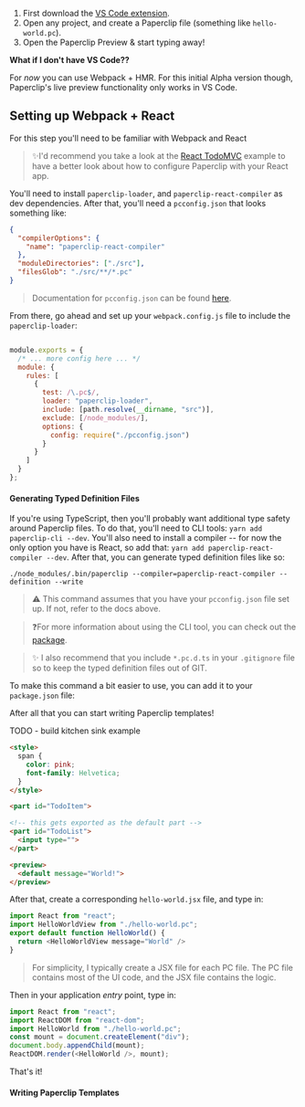 <!--

TODOS:

- When to use slots
- importing components
- moduleDirectories

-->

1. First download the [VS Code extension](https://marketplace.visualstudio.com/items?itemName=crcn.paperclip-vscode-extension). 
1. Open any project, and create a Paperclip file (something like `hello-world.pc`).
1. Open the Paperclip Preview & start typing away!

**What if I don't have VS Code??**

For _now_ you can use Webpack + HMR. For this initial Alpha version though, Paperclip's live preview functionality only works in VS Code. 

## Setting up Webpack + React

For this step you'll need to be familiar with Webpack and React

> ✨I'd recommend you take a look at the [React TodoMVC](../../examples/react-todomvc) example to have a better look about how to configure Paperclip with your React app. 

You'll need to install `paperclip-loader`, and `paperclip-react-compiler` as dev dependencies. After that, you'll need a `pcconfig.json` that looks something like:

```json
{
  "compilerOptions": {
    "name": "paperclip-react-compiler"
  },
  "moduleDirectories": ["./src"],
  "filesGlob": "./src/**/*.pc"
}

```

> Documentation for `pcconfig.json` can be found [here](../Paperclip%20Config).

From there, go ahead and set up your `webpack.config.js` file to include the `paperclip-loader`:

```javascript

module.exports = {
  /* ... more config here ... */
  module: {
    rules: [
      {
        test: /\.pc$/,
        loader: "paperclip-loader",
        include: [path.resolve(__dirname, "src")],
        exclude: [/node_modules/],
        options: {
          config: require("./pcconfig.json")
        }
      }
    ]
  }
};

```

#### Generating Typed Definition Files

If you're using TypeScript, then you'll probably want additional type safety around Paperclip files. To do that, you'll need to CLI tools: `yarn add paperclip-cli --dev`. You'll also need to install a compiler -- for now the only option you have is React, so add that: `yarn add paperclip-react-compiler --dev`. After that, you can generate typed definition files like so:

```
./node_modules/.bin/paperclip --compiler=paperclip-react-compiler --definition --write
```


> ⚠️ This command assumes that you have your `pcconfig.json` file set up. If not, refer to the docs above.

> ❓For more information about using the CLI tool, you can check out the [package](../../packages/paperclip-cli). 

> ✨ I also recommend that you include `*.pc.d.ts` in your `.gitignore` file so to keep the typed definition files out of GIT. 

To make this command a bit easier to use, you can add it to your `package.json` file:

After all that you can start writing Paperclip templates! 

TODO - build kitchen sink example

```html
<style>
  span {
    color: pink;
    font-family: Helvetica;
  }
</style>

<part id="TodoItem">

<!-- this gets exported as the default part -->
<part id="TodoList">
  <input type="">
</part>

<preview>
  <default message="World!">
</preview>
```

After that, create a corresponding `hello-world.jsx` file, and type in:

```javascript
import React from "react";
import HelloWorldView from "./hello-world.pc";
export default function HelloWorld() {
  return <HelloWorldView message="World" />
}
```

> For simplicity, I typically create a JSX file for each PC file. The PC file contains most of the UI code, and the JSX file contains the logic. 

Then in your application _entry_ point, type in:

```javascript
import React from "react";
import ReactDOM from "react-dom";
import HelloWorld from "./hello-world.pc";
const mount = document.createElement("div");
document.body.appendChild(mount);
ReactDOM.render(<HelloWorld />, mount);
```

That's it! 


#### Writing Paperclip Templates